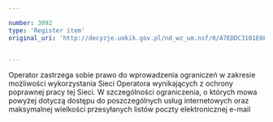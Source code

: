 ```yaml
---

number: 3092
type: 'Register item'
original_uri: 'http://decyzje.uokik.gov.pl/nd_wz_um.nsf/0/A7EDDC3101E0F7EFC12579F8003A6C24?OpenDocument'


---
```


Operator zastrzega sobie prawo do wprowadzenia ograniczeń w zakresie możliwości wykorzystania Sieci Operatora wynikających z ochrony poprawnej pracy tej Sieci. W szczególności ograniczenia, o których mowa powyżej dotyczą dostępu do poszczególnych usług internetowych oraz maksymalnej wielkości przesyłanych listów poczty elektronicznej e-mail
